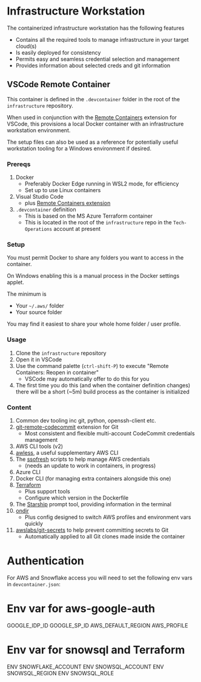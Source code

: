 # Infrastructure Workstation

The containerized infrastructure workstation has the following features

- Contains all the required tools to manage infrastructure in your target cloud(s)
- Is easily deployed for consistency
- Permits easy and seamless credential selection and management
- Provides information about selected creds and git information

## VSCode Remote Container

This container is defined in the `.devcontainer` folder in the root of the
`infrastructure` repository.

When used in conjunction with the [Remote Containers](https://code.visualstudio.com/docs/remote/containers) extension for VSCode,
this provisions a local Docker container with an infrastructure workstation
environment.

The setup files can also be used as a reference for potentially useful workstation
tooling for a Windows environment if desired.

### Prereqs

1. Docker
   - Preferably Docker Edge running in WSL2 mode, for efficiency
   - Set up to use Linux containers
1. Visual Studio Code
   - plus [Remote Containers extension](https://marketplace.visualstudio.com/items?itemName=ms-vscode-remote.vscode-remote-extensionpack)
1. `.devcontainer` definition
   - This is based on the MS Azure Terraform container
   - This is located in the root of the `infrastructure` repo in the `Tech-Operations` account at present

### Setup

You must permit Docker to share any folders you want to access in the container.

On Windows enabling this is a manual process in the Docker settings applet.

The minimum is

- Your `~/.aws/` folder
- Your source folder

You may find it easiest to share your whole home folder / user profile.

### Usage

1. Clone the `infrastructure` repository
1. Open it in VSCode
1. Use the command palette (`ctrl-shift-P`) to execute "Remote Containers: Reopen in container"
   - VSCode may automatically offer to do this for you
1. The first time you do this (and when the container definition changes) there
   will be a short (~5m) build process as the container is initialized

### Content

1. Common dev tooling inc git, python, openssh-client etc.
1. [git-remote-codecommit](https://github.com/aws/git-remote-codecommit) extension for Git
   - Most consistent and flexible multi-account CodeCommit credentials management
1. AWS CLI tools (v2)
1. [awless](https://github.com/wallix/awless), a useful supplementary AWS CLI
1. The [ssofresh]() scripts to help manage AWS credentials
   - (needs an update to work in containers, in progress)
1. Azure CLI
1. Docker CLI (for managing extra containers alongside this one)
1. [Terraform](https://www.terraform.io/)
   - Plus support tools
   - Configure which version in the Dockerfile
1. The [Starship](https://starship.rs/) prompt tool, providing information in
   the terminal
1. [ondir](https://github.com/alecthomas/ondir)
   - Plus config designed to switch AWS profiles and environment vars quickly
1. [awslabs/git-secrets](https://github.com/awslabs/git-secrets) to help prevent committing secrets to Git
   - Automatically applied to all Git clones made inside the container

# Authentication

For AWS and Snowflake access you will need to set the following env vars in `devcontainer.json`:

# Env var for aws-google-auth
GOOGLE_IDP_ID
GOOGLE_SP_ID
AWS_DEFAULT_REGION
AWS_PROFILE

# Env var for snowsql and Terraform
ENV SNOWFLAKE_ACCOUNT
ENV SNOWSQL_ACCOUNT
ENV SNOWSQL_REGION
ENV SNOWSQL_ROLE
